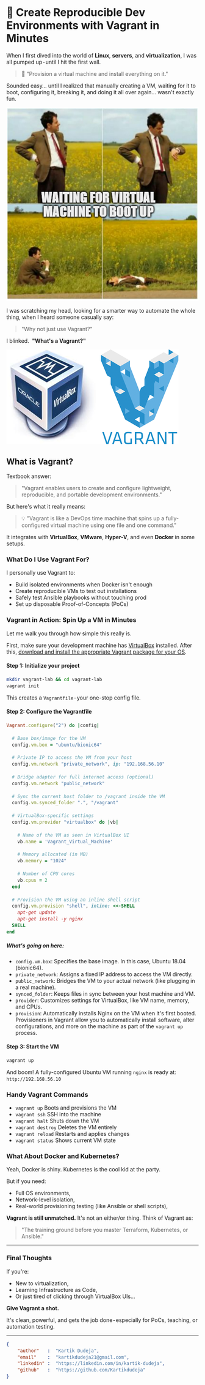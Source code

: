 # 🚀 Create Reproducible Dev Environments with Vagrant in Minutes

When I first dived into the world of **Linux**, **servers**, and **virtualization**, I was all pumped up - until I hit the first wall.

> 🔧 "Provision a virtual machine and install everything on it."

Sounded easy… until I realized that manually creating a VM, waiting for it to boot, configuring it, breaking it, and doing it all over again… wasn't exactly fun.

![Virtual Machine Slow Booting Meme](./images/Waiting_for_VM_to_Boot_Meme.png)

I was scratching my head, looking for a smarter way to automate the whole thing, when I heard someone casually say:

> "Why not just use Vagrant?"

I blinked.
 **"What's a Vagrant?"**

![Vagrant Logo](./images/Vagrant_Logo.png)

## What is Vagrant?

Textbook answer:
> "Vagrant enables users to create and configure lightweight, reproducible, and portable development environments."

But here's what it really means:
> 💡 "Vagrant is like a DevOps time machine that spins up a fully-configured virtual machine using one file and one command."

It integrates with **VirtualBox**, **VMware**, **Hyper-V**, and even **Docker** in some setups.

### What Do I Use Vagrant For?

I personally use Vagrant to:

- Build isolated environments when Docker isn't enough
- Create reproducible VMs to test out installations
- Safely test Ansible playbooks without touching prod
- Set up disposable Proof-of-Concepts (PoCs)

### Vagrant in Action: Spin Up a VM in Minutes

Let me walk you through how simple this really is.

First, make sure your development machine has [VirtualBox](https://www.virtualbox.org/) installed. After this, [download and install the appropriate Vagrant package for your OS](https://developer.hashicorp.com/vagrant/install).

#### Step 1: Initialize your project
```bash
mkdir vagrant-lab && cd vagrant-lab
vagrant init
```
This creates a `Vagrantfile` - your one-stop config file.

#### Step 2: Configure the Vagrantfile
```ruby
Vagrant.configure("2") do |config|

  # Base box/image for the VM
  config.vm.box = "ubuntu/bionic64"
  
  # Private IP to access the VM from your host
  config.vm.network "private_network", ip: "192.168.56.10"

  # Bridge adapter for full internet access (optional)
  config.vm.network "public_network"

  # Sync the current host folder to /vagrant inside the VM
  config.vm.synced_folder ".", "/vagrant"

  # VirtualBox-specific settings
  config.vm.provider "virtualbox" do |vb|

    # Name of the VM as seen in VirtualBox UI
    vb.name = 'Vagrant_Virtual_Machine'

    # Memory allocated (in MB)
    vb.memory = "1024"

    # Number of CPU cores
    vb.cpus = 2
  end

  # Provision the VM using an inline shell script
  config.vm.provision "shell", inline: <<-SHELL
    apt-get update
    apt-get install -y nginx
  SHELL
end
```

##### What's going on here:

- `config.vm.box`: Specifies the base image. In this case, Ubuntu 18.04 (bionic64).
- `private_network`: Assigns a fixed IP address to access the VM directly.
- `public_network`: Bridges the VM to your actual network (like plugging in a real machine).
- `synced_folder`: Keeps files in sync between your host machine and VM.
- `provider`: Customizes settings for VirtualBox, like VM name, memory, and CPUs.
- `provision`: Automatically installs Nginx on the VM when it's first booted. Provisioners in Vagrant allow you to automatically install software, alter configurations, and more on the machine as part of the `vagrant up` process.

#### Step 3: Start the VM
```bash
vagrant up
```

And boom! A fully-configured Ubuntu VM running `nginx` is ready at: `http://192.168.56.10`

### Handy Vagrant Commands

- `vagrant up` Boots and provisions the VM
- `vagrant ssh` SSH into the machine
- `vagrant halt` Shuts down the VM
- `vagrant destroy` Deletes the VM entirely
- `vagrant reload` Restarts and applies changes
- `vagrant status` Shows current VM state

### What About Docker and Kubernetes?
Yeah, Docker is shiny. Kubernetes is the cool kid at the party.

But if you need:

- Full OS environments,
- Network-level isolation,
- Real-world provisioning testing (like Ansible or shell scripts),

**Vagrant is still unmatched.**
It's not an either/or thing. Think of Vagrant as:
> "The training ground before you master Terraform, Kubernetes, or Ansible."

---

### Final Thoughts

If you're:
- New to virtualization,
- Learning Infrastructure as Code,
- Or just tired of clicking through VirtualBox UIs…

**Give Vagrant a shot.**

It's clean, powerful, and gets the job done - especially for PoCs, teaching, or automation testing.

---
```json
{
    "author"   :  "Kartik Dudeja",
    "email"    :  "kartikdudeja21@gmail.com",
    "linkedin" :  "https://linkedin.com/in/kartik-dudeja",
    "github"   :  "https://github.com/Kartikdudeja"
}
```
